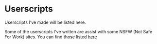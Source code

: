 # Userscripts

Userscripts I've made will be listed here.

Some of the userscripts I've written are assist with some NSFW (Not Safe For Work) sites. You can find those listed [here](/docs/nsfw_userscripts.md)
